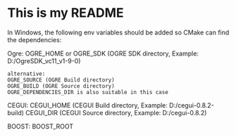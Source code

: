 # This is my README

In Windows, the following env variables should be added so CMake can find the dependencies:


Ogre:
	OGRE_HOME or OGRE_SDK (OGRE SDK directory, Example: D:/OgreSDK_vc11_v1-9-0)

	alternative:
	OGRE_SOURCE (OGRE Build directory)
	OGRE_BUILD (OGRE Source directory)
	OGRE_DEPENDENCIES_DIR is also suitable in this case

CEGUI:
	CEGUI_HOME (CEGUI Build directory, Example: D:/cegui-0.8.2-build)
	CEGUI_DIR (CEGUI Source directory, Example: D:/cegui-0.8.2)


BOOST:
BOOST_ROOT
